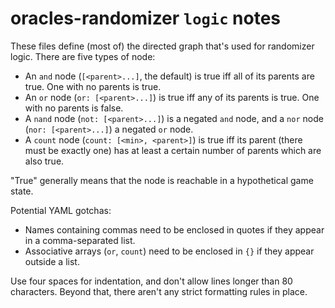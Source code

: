 # oracles-randomizer `logic` notes

These files define (most of) the directed graph that's used for randomizer
logic. There are five types of node:

- An `and` node (`[<parent>...]`, the default) is true iff all of its parents
  are true. One with no parents is true.
- An `or` node (`or: [<parent>...]`) is true iff any of its parents is true.
  One with no parents is false.
- A `nand` node (`not: [<parent>...]`) is a negated `and` node, and a `nor`
  node (`nor: [<parent>...]`) a negated `or` node.
- A `count` node (`count: [<min>, <parent>]`) is true iff its parent (there
  must be exactly one) has at least a certain number of parents which are also
  true.

"True" generally means that the node is reachable in a hypothetical game state.

Potential YAML gotchas:

- Names containing commas need to be enclosed in quotes if they appear in a
  comma-separated list.
- Associative arrays (`or`, `count`) need to be enclosed in `{}` if they appear
  outside a list.

Use four spaces for indentation, and don't allow lines longer than 80
characters. Beyond that, there aren't any strict formatting rules in place.
